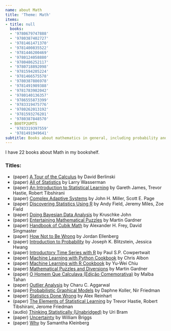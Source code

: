 ```yaml
---
name: about Math
title: 'Theme: Math'
items:
- title: null
  books:
  - '9780679747888'
  - '9780387402727'
  - '9781461471370'
  - '9781400835522'
  - '9781446200469'
  - '9780124058880'
  - '9780486252117'
  - '9780718892098'
  - '9781594205224'
  - '9781466575578'
  - '9780387886978'
  - '9781491989388'
  - '9781783982042'
  - '9780140136357'
  - '9786555873399'
  - '9783319475776'
  - '9780262013192'
  - '9781593276201'
  - '9780387848570'
  - B00TP2UMTS
  - '9783319397559'
  - '9781491949641'
subtitle: Books about mathematics in general, including probability and statistics
---
```

I have 22 books about Math in my bookshelf.

### Titles:
- (paper) [A Tour of the Calculus](/books/info/9780679747888) by David Berlinski
- (paper) [All of Statistics](/books/info/9780387402727) by Larry Wasserman
- (paper) [An Introduction to Statistical Learning](/books/info/9781461471370) by Gareth James, Trevor Hastie, Robert Tibshirani
- (paper) [Complex Adaptive Systems](/books/info/9781400835522) by John H. Miller, Scott E. Page
- (paper) [Discovering Statistics Using R](/books/info/9781446200469) by Andy Field, Jeremy Miles, Zoe Field
- (paper) [Doing Bayesian Data Analysis](/books/info/9780124058880) by Kruschke John
- (paper) [Entertaining Mathematical Puzzles](/books/info/9780486252117) by Martin Gardner
- (paper) [Handbook of Cubik Math](/books/info/9780718892098) by Alexander H. Frey, David Singmaster
- (paper) [How Not to Be Wrong](/books/info/9781594205224) by Jordan Ellenberg
- (paper) [Introduction to Probability](/books/info/9781466575578) by Joseph K. Blitzstein, Jessica Hwang
- (paper) [Introductory Time Series with R](/books/info/9780387886978) by Paul S.P. Cowpertwait
- (paper) [Machine Learning with Python Cookbook](/books/info/9781491989388) by Chris Albon
- (paper) [Machine Learning with R Cookbook](/books/info/9781783982042) by Yu-Wei Chiu
- (paper) [Mathematical Puzzles and Diversions](/books/info/9780140136357) by Martin Gardner
- (paper) [O Homem Que Calculava (Edição Comemorativa)](/books/info/9786555873399) by Malba Tahan
- (paper) [Outlier Analysis](/books/info/9783319475776) by Charu C. Aggarwal
- (paper) [Probabilistic Graphical Models](/books/info/9780262013192) by Daphne Koller, Nir Friedman
- (paper) [Statistics Done Wrong](/books/info/9781593276201) by Alex Reinhart
- (paper) [The Elements of Statistical Learning](/books/info/9780387848570) by Trevor Hastie, Robert Tibshirani, Jerome Friedman
- (audio) [Thinking Statistically (Unabridged)](/books/info/B00TP2UMTS) by Uri Bram
- (paper) [Uncertainty](/books/info/9783319397559) by William Briggs
- (paper) [Why](/books/info/9781491949641) by Samantha Kleinberg
